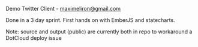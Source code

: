 Demo Twitter Client - maximeliron@gmail.com

Done in a 3 day sprint. First hands on with EmberJS and statecharts.

Note: source and output (public) are currently both in repo to workaround a DotCloud deploy issue